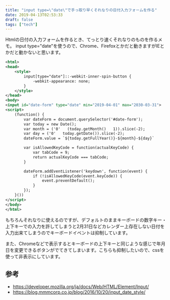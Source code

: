 ```yaml
---
title: "input type=\"date\"で手っ取り早くそれなりの日付入力フォームを作る"
date: 2019-04-13T02:53:33
draft: false
tags: ["tech"]
---
```


Htmlの日付の入力フォームを作るとき、てっとり速くそれなりのものを作るメモ。
input type="date"を使うので、Chrome、Firefoxとかだと動きますがIEとかだと動かないと思います。

```xml
<html>
<head>
    <style>
        input[type="date"]::-webkit-inner-spin-button {
            -webkit-appearance: none;
        }
    </style>
</head>
<body>
<input id="date-form" type="date" min="2019-04-01" max="2030-03-31">
<script>
    (function() {
        var dateForm = document.querySelector('#date-form');
        var today = new Date();
        var month = ('0'   (today.getMonth()   1)).slice(-2);
        var day = ('0'   today.getDate()).slice(-2);
        dateForm.value = `${today.getFullYear()}-${month}-${day}`

        var isAllowedKeyCode = function(actualKeyCode) {
            var tabCode = 9;
            return actualKeyCode === tabCode;
        }

        dateForm.addEventListener('keydown', function(event) {
            if (!isAllowedKeyCode(event.keyCode)) {
                event.preventDefault();
            }
        });
    }())
</script>
</body>
</html>
```

もちろんそれなりに使えるのですが、デフォルトのままキーボードの数字キー・上下キーでの入力を許してしまうと2月31日などカレンダー上存在しない日付を入力出来てしまうのでキーボードイベントは抑制しています。

また、Chromeなどで表示するとキーボードの上下キーと同じような感じで年月日を変更できるボタンがでてきてしまいます。こちらも抑制したいので、cssを使って非表示にしています。

## 参考
* https://developer.mozilla.org/ja/docs/Web/HTML/Element/Input/
* https://blog.mmmcorp.co.jp/blog/2016/10/20/input_date_style/